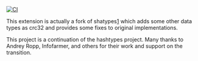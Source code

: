 [![CI](https://github.com/adjust/hashtypes/actions/workflows/main.yml/badge.svg)](https://github.com/adjust/hashtypes/actions/workflows/main.yml)

This extension is actually a fork of shatypes[1] which adds some other data types
as crc32 and provides some fixes to original implementations.

This project is a continuation of the hashtypes project.
Many thanks to Andrey Ropp, Infofarmer, and others for their work and support on the transition.

[1]: http://pgfoundry.org/projects/shatypes
